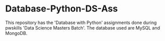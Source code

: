 # Database-Python-DS-Ass
This repository has the 'Database with Python' assignments done during pwskills 'Data Science Masters Batch'. The database used are MySQL and MongoDB. 
